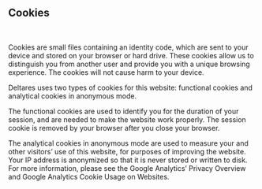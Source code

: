 ## Cookies
&nbsp;

Cookies are small files containing an identity code, which are sent to your device and stored on your browser or hard drive. These cookies allow us to distinguish you from another user and provide you with a unique browsing experience. The cookies will not cause harm to your device.
&nbsp;

Deltares uses two types of cookies for this website: functional cookies and analytical cookies in anonymous mode.
&nbsp;

The functional cookies are used to identify you for the duration of your session, and are needed to make the website work properly. The session cookie is removed by your browser after you close your browser.
&nbsp;

The analytical cookies in anonymous mode are used to measure your and other visitors’ use of this website, for purposes of improving the website. Your IP address is anonymized so that it is never stored or written to disk. For more information, please see the Google Analytics’ Privacy Overview and Google Analytics Cookie Usage on Websites.  
